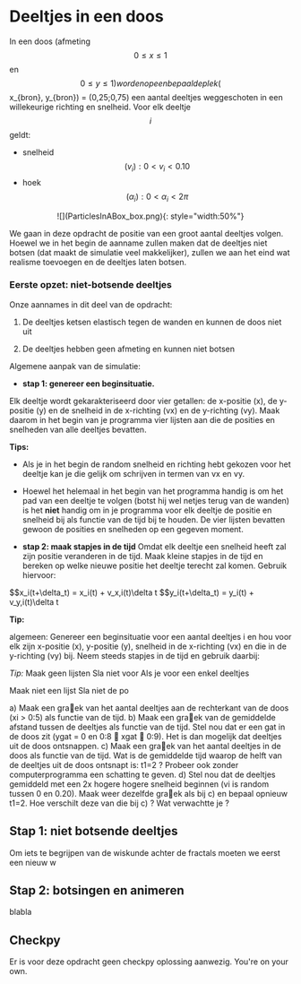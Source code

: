 # Deeltjes in een doos

In een doos (afmeting $$0 \leq x \leq 1$$ en $$0 \leq y \leq 1) worden op een bepaalde plek ($$x_{bron}, y_{bron}) = (0,25;0,75) een aantal deeltjes weggeschoten in een willekeurige richting en snelheid. Voor elk deeltje $$i$$ geldt:

   - snelheid $$(v_{i}): 0 < v_{i} < 0.10$$
   - hoek $$(\alpha_{i}): 0 < \alpha_{i} < 2\pi$$
   
<p align="center">
![](ParticlesInABox_box.png){: style="width:50%"}
</p>

We gaan in deze opdracht de positie van een groot aantal deeltjes volgen. Hoewel we in het begin de aanname zullen maken dat de deeltjes niet botsen (dat maakt de simulatie veel  makkelijker), zullen we aan het eind wat realisme toevoegen en de deeltjes laten botsen.

### Eerste opzet: niet-botsende deeltjes

Onze aannames in dit deel van de opdracht:

   1.  De deeltjes ketsen elastisch tegen de wanden en kunnen de doos niet uit

   2.  De deeltjes hebben geen afmeting en kunnen niet botsen

Algemene aanpak van de simulatie:

  - **stap 1: genereer een beginsituatie.**
  
  Elk deeltje wordt gekarakteriseerd door vier getallen: de x-positie (x), de y-positie (y) en de snelheid in de x-richting (vx) en de y-richting (vy). Maak daarom in het begin van je programma vier lijsten aan die de posities en snelheden van alle deeltjes bevatten.
  
**Tips:**

   - Als je in het begin de random snelheid en richting hebt gekozen voor het deeltje kan je die gelijk om schrijven in termen van vx en vy.

   - Hoewel het helemaal in het begin van het programma handig is om het pad van een deeltje te volgen (botst hij wel netjes terug van de wanden) is het **niet** handig om in je programma voor elk deeltje de positie en snelheid bij als functie van de tijd bij te houden. De vier lijsten bevatten gewoon de posities en snelheden op een gegeven moment. 

  - **stap 2: maak stapjes in de tijd**
  Omdat elk deeltje een snelheid heeft zal zijn positie veranderen in de tijd. Maak kleine stapjes in de tijd en bereken op welke nieuwe positie het deeltje terecht zal komen. Gebruik hiervoor: 

<p>  
  $$x_i(t+\delta_t) = x_i(t) + v_x,i(t)\delta t  
  $$y_i(t+\delta_t) = y_i(t) + v_y,i(t)\delta t  
</p>  


**Tip:**

algemeen: Genereer een beginsituatie voor een aantal deeltjes i en hou voor elk zijn
x-positie (x), y-positie (y), snelheid in de x-richting (vx) en die in de y-richting (vy)
bij.  Neem steeds stapjes
in de tijd en gebruik daarbij: 

*Tip:*
Maak geen lijsten Sla niet voor Als je voor een enkel deeltjes

Maak niet een lijst 
Sla niet de po


a) Maak een graek van het aantal deeltjes aan de rechterkant van de doos
(xi > 0:5) als functie van de tijd.
b) Maak een graek van de gemiddelde afstand tussen de deeltjes als functie
van de tijd.
Stel nou dat er een gat in de doos zit (ygat = 0 en 0:8  xgat  0:9). Het is dan
mogelijk dat deeltjes uit de doos ontsnappen.
c) Maak een graek van het aantal deeltjes in de doos als functie van de tijd. Wat is
de gemiddelde tijd waarop de helft van de deeltjes uit de doos ontsnapt is: t1=2 ?
Probeer ook zonder computerprogramma een schatting te geven.
d) Stel nou dat de deeltjes gemiddeld met een 2x hogere hogere snelheid beginnen
(vi is random tussen 0 en 0.20). Maak weer dezelfde graek als bij c) en bepaal
opnieuw t1=2. Hoe verschilt deze van die bij c) ? Wat verwachtte je ?


## Stap 1: niet botsende deeltjes

Om iets te begrijpen van de wiskunde achter de fractals moeten we eerst een nieuw w


## Stap 2: botsingen en animeren

blabla

## Checkpy

Er is voor deze opdracht geen checkpy oplossing aanwezig. You're on your own.

